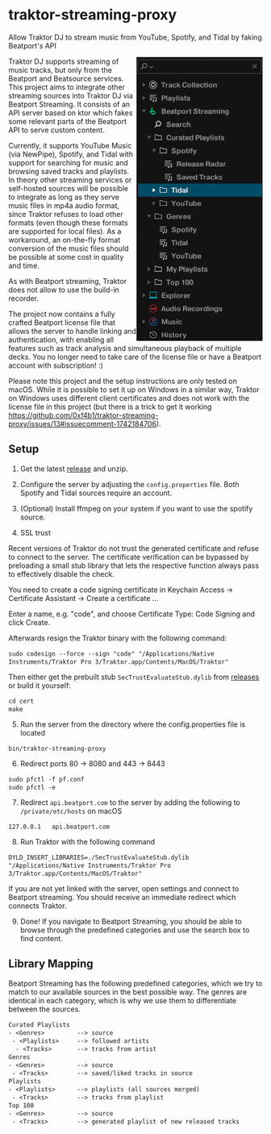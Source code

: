 # traktor-streaming-proxy
Allow Traktor DJ to stream music from YouTube, Spotify, and Tidal by faking Beatport's API

<img src="screenshot.png" align="right" width="250"></a>

Traktor DJ supports streaming of music tracks, but only from the Beatport and Beatsource services.
This project aims to integrate other streaming sources into Traktor DJ via Beatport Streaming.
It consists of an API server based on ktor which fakes some relevant parts of the Beatport API to serve custom content.

Currently, it supports YouTube Music (via NewPipe), Spotify, and Tidal with support for searching for music and browsing saved tracks and playlists.
In theory other streaming services or self-hosted sources will be possible to integrate as long as they serve music files in mp4a audio format, since Traktor refuses to load other formats (even though these formats are supported for local files).
As a workaround, an on-the-fly format conversion of the music files should be possible at some cost in quality and time.

As with Beatport streaming, Traktor does not allow to use the build-in recorder.

The project now contains a fully crafted Beatport license file that allows the server to handle linking and authentication, with enabling all features such as track analysis and simultaneous playback of multiple decks. You no longer need to take care of the license file or have a Beatport account with subscription! :)

Please note this project and the setup instructions are only tested on macOS. While it is possible to set it up on Windows in a similar way, Traktor on Windows uses different client certificates and does not work with the license file in this project (but there is a trick to get it working https://github.com/0xf4b1/traktor-streaming-proxy/issues/13#issuecomment-1742184706).

## Setup

1. Get the latest [release](https://github.com/0xf4b1/traktor-streaming-proxy/releases) and unzip.

2. Configure the server by adjusting the `config.properties` file. Both Spotify and Tidal sources require an account.

3. (Optional) Install ffmpeg on your system if you want to use the spotify source.

4. SSL trust

Recent versions of Traktor do not trust the generated certificate and refuse to connect to the server. The certificate verification can be bypassed by preloading a small stub library that lets the respective function always pass to effectively disable the check.

You need to create a code signing certificate in Keychain Access -> Certificate Assistant -> Create a certificate ...

Enter a name, e.g. "code", and choose Certificate Type: Code Signing and click Create.

Afterwards resign the Traktor binary with the following command:

```
sudo codesign --force --sign "code" "/Applications/Native Instruments/Traktor Pro 3/Traktor.app/Contents/MacOS/Traktor"
```

Then either get the prebuilt stub `SecTrustEvaluateStub.dylib` from [releases](https://github.com/0xf4b1/traktor-streaming-proxy/releases) or build it yourself:

```
cd cert
make
```

5. Run the server from the directory where the config.properties file is located

```
bin/traktor-streaming-proxy
```

6. Redirect ports 80 -> 8080 and 443 -> 8443

```
sudo pfctl -f pf.conf
sudo pfctl -e
```

7. Redirect `api.beatport.com` to the server by adding the following to `/private/etc/hosts` on macOS

```
127.0.0.1   api.beatport.com
```

8. Run Traktor with the following command

```
DYLD_INSERT_LIBRARIES=./SecTrustEvaluateStub.dylib "/Applications/Native Instruments/Traktor Pro 3/Traktor.app/Contents/MacOS/Traktor"
```

If you are not yet linked with the server, open settings and connect to Beatport streaming. You should receive an immediate redirect which connects Traktor.

9. Done! If you navigate to Beatport Streaming, you should be able to browse through the predefined categories and use the search box to find content.

## Library Mapping

Beatport Streaming has the following predefined categories, which we try to match to our available sources in the best possible way.
The genres are identical in each category, which is why we use them to differentiate between the sources.

```
Curated Playlists
- <Genres>         --> source
 - <Playlists>     --> followed artists
  - <Tracks>       --> tracks from artist
Genres
- <Genres>         --> source
 - <Tracks>        --> saved/liked tracks in source
Playlists
- <Playlists>      --> playlists (all sources merged)
 - <Tracks>        --> tracks from playlist
Top 100
- <Genres>         --> source
 - <Tracks>        --> generated playlist of new released tracks
```